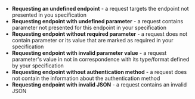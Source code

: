 * **Requesting an undefined endpoint** - a request targets the endpoint not presented in you specification
* **Requesting endpoint with undefined parameter** - a request contains parameter not presented for this endpoint in your specification
* **Requesting endpoint without required parameter** - a request does not contain parameter or its value that are marked as required in your specification
* **Requesting endpoint with invalid parameter value** - a request parameter's value in not in correspondence with its type/format defined by your specification
* **Requesting endpoint without authentication method** - a request does not contain the information about the authentication method
* **Requesting endpoint with invalid JSON** - a request contains an invalid JSON